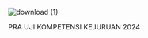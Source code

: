 ![download (1)](https://github.com/Farizz19/Fariz-PraUKK/assets/114378228/80b8f4d0-25e8-4722-ad8c-ef8d180893f5)


PRA UJI KOMPETENSI KEJURUAN 2024
